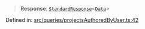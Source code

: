 > **Response**: [`StandardResponse`](api/type-aliases%5CStandardResponse.md)\<[`Data`](api/namespaces%5Cqueries%5Cnamespaces%5CProjectsAuthoredByUser%5Ctype-aliases%5CData.md)\>

Defined in: [src/queries/projectsAuthoredByUser.ts:42](https://github.com/bhavjitChauhan/khan-api/blob/67d30ab4498111952301bcaddbef9a132bf75105/src/queries/projectsAuthoredByUser.ts#L42)
